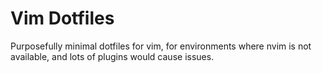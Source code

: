 # Vim Dotfiles

Purposefully minimal dotfiles for vim, for environments where nvim is not
available, and lots of plugins would cause issues.
